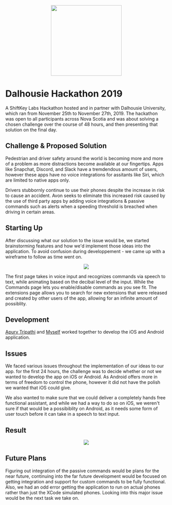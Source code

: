 <p align="center">
  <img src="https://images.vexels.com/media/users/3/145866/isolated/preview/b4efb6c6682b2a808631bf8fbd96d015-sound-wave-icon-by-vexels.png" width="220" height="220">
</p>


# Dalhousie Hackathon 2019
A ShiftKey Labs Hackathon hosted and in partner with Dalhousie University, which ran from November 25th to November 27th, 2019. The hackathon was open to all participants across Nova Scotia and was about solving a chosen challenge over the course of 48 hours, and then presenting that solution on the final day. 

## Challenge & Proposed Solution
Pedestrian and driver safety around the world is becoming more and more of a problem as more distractions
become available at our fingertips. Apps like Snapchat, Discord, and Slack have a tremdendous amount of users, however these apps have no voice integrations for assitants like Siri, which are limited to native apps only. 

Drivers stubbornly continue to use their phones despite the increase in risk to cause an accident. Avon seeks to eliminate this increased risk caused by the use of third party apps by adding voice integrations & passive commands such as alerts when a speeding threshold is breached when driving in certain areas. 

## Starting Up
After discussing what our solution to the issue would be, we started brainstorming features and how we'd implement those ideas into the application. To avoid confusion during developpement - we came up with a wireframe to follow as time went on.

 <p align="center">
    <img src="https://imgur.com/qVk7Uhj.png"/>
  
The first page takes in voice input and recognizes commands via speech to text, while animating based on the decibal level of the input. While the Commands page lets you enable/disable commands as you see fit. The extensions page allows you to search for new extensions that were released and created by other users of the app, allowing for an infinite amount of possiblity. 


## Development
[Apurv Tripathi](https://github.com/Apurv-T) and [Myself](https://github.com/VanshikaSingh) worked together to develop the iOS and Android application.


## Issues
We faced various issues throughout the implementation of our ideas to our app. for the first 24 hours, the challenge was to decide whether or not we wanted to develop the app on iOS or Android. As Android offers more in terms of freedom to control the phone, however it did not have the polish we wanted that iOS could give. 

We also wanted to make sure that we could deliver a completely hands free functional assistant, and while we had a way to do so on iOS, we weren't sure if that would be a possibiblity on Android, as it needs some form of user touch before it can take in a speech to text input. 

## Result

 <p align="center">
    <img src="https://imgur.com/yqGMjHP.gif"/>


## Future Plans
Figuring out integration of the passive commands would be plans for the near future, continuing into the far future development would be focused on getting integration and support for custom commands to be fully functional. Also, we had an odd error getting the application to run on actual phones rather than just the XCode simulated phones. Looking into this major issue would be the next task we take on. 
